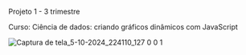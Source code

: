 Projeto 1 - 3 trimestre

Curso: Ciência de dados: criando gráficos dinâmicos com JavaScript

![Captura de tela_5-10-2024_224110_127 0 0 1](https://github.com/user-attachments/assets/d72075bc-b319-4efd-a6a1-f48e41172454)


